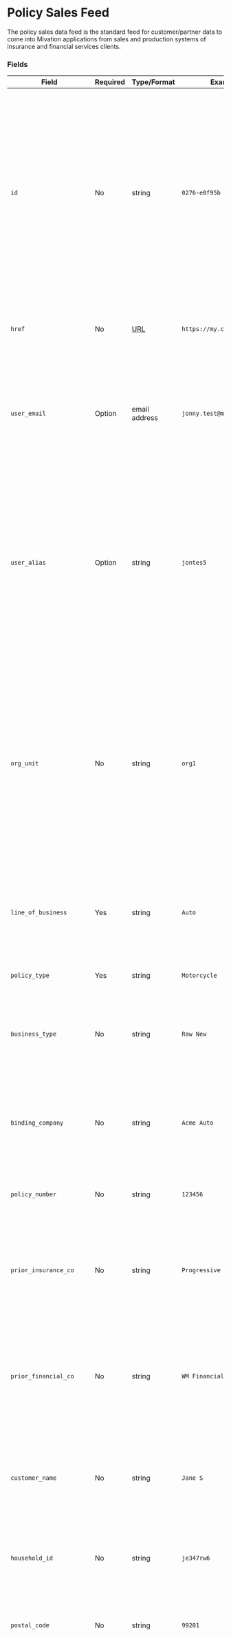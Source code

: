 # Policy Sales Feed

The policy sales data feed is the standard feed for customer/partner data to come into Mivation applications from sales and production systems of insurance and financial services clients.

### Fields
| Field | Required | Type/Format | Example(s) | Description|
|-------|----------|-------------|---------|------------|
| `id` | No | string | `0276-e0f95b` | A unique record identifier for this transaction in the source system of record. Any string, up to 255 chars in length, is valid.  This value, if provided, is expected to be unique, per source. Subsequent records received from the same source with the same "id" will be treated as updates.|
| `href` | No | [URL](https://en.wikipedia.org/wiki/URL) | `https://my.crm.net/02784e36` | A url that the user can use for accessing the associated record in the source system.|
| `user_email` | Option | email address | `jonny.test@mivation.com` | The email address to identify the user that completed the sale.  One of either `use_email` or `user_alias`, but not both, must be provided.| 
| `user_alias` | Option | string | `jontes5` | The internal "alias" or "username" used by the organization or source system to identify the user that completed the sale.  The alias must be pre-registered with Mivation via "user-registry" transmission. *One of either `use_email` or `user_alias`, but not both, must be provided.|
| `org_unit` | No | string | `org1` | This field is used by larger organizations to direct this sale to a specific workgroup or sub-account within the organization hierarchy. If not supplied, the system will attempt to determine this by user membership (via alias or email). If supplied, the value needs to match your organization configuration. |
| `line_of_business` | Yes | string | `Auto` | The line of business for product of the policy or account sale.  This value should match what is defined int the application. |
| `policy_type` | Yes | string | `Motorcycle` | The sub-type of the product under the line-of-business |
| `business_type` | No | string | `Raw New` | Maps to the business types defined in the application for differentiating sales.  Highly recommended, but not required. |
| `binding_company` | No | string | `Acme Auto` | The backing company that the policy or account is bound under.  Required if multiple binding companies are available for the LoB. |
| `policy_number` | No | string | `123456` | The policy or account number resulting form the sale |
| `prior_insurance_co` | No | string | `Progressive` | For insurance sales, The company that the customer was insured by prior to the sale.  Matches to the Insurance companies list in the application. |
| `prior_financial_co` | No | string | `WM Financial` | For financial sales, The company that the customer was invested with to the sale.  Matches to the Financial companies list in the application. |
| `customer_name` | No | string | `Jane S` | This field can be used to annotate the customer for the policy or account.  This should ideally contain non-PII data such as a partial name. |
| `household_id` | No | string | `je347rw6` | An internal household identifier for the customer, useful for reporting, if available. |
| `postal_code` | No | string | `99201` | The customer's postal code. Useful for marketing analysis reporting, if available. |
| `marketing_source` | No | string | `Internet Lead` | The general source of the opportunity. Useful for marketing analysis reporting, if available. |
| `marketing_sub_source` | No | string | `NetQuote` | The detailed source of the opportunity. Useful for marketing analysis reporting, if available. |
| `quoted_date` | No | date | `2020-08-24` | The date the policy or sale was quoted. |
| `written_date` | Yes* | date | `2020-08-30` | The date the policy or sale was written or the app was submitted. |
| `issued_date` | Yes* | date | `2020-09-02` | The date the policy or sale was issued or made effective. |
| `chargeback_date` | No | date | `2020-09-22` | A date that the policy was canceled and charged-back. |
| `expire_date` | No | date | `2021-09-01` | The date the policy will expire as of this term. |
| `origin_date` | No | date | `2020-08-24` | The date the policy was originated. |
| `statement_date` | No | date | `2022-12-31` | If this update comes from the processing of an agency commission statement, this should be the statement date, usually the first or last day of a month. |
| `term_type` | No | string | `Annual` | The term of the policy for premium purposes.  Default is "Annual" if not specified. |
| `term_premium` | No | decimal | `625.30` | The premium per-term of the policy. |
| `annual_premium` | No | decimal | `1234.50` | The annualized premium for the policy.  If not supplied will be automatically calculated from the `term_type` and `term_premium`. |
| `commissionable_premium` | No | decimal | `1100.15` | The amount of the premium that is commission eligible if some of the premium is not.  Usually only used in independent brokered insurance sales. |
| `agent_commission` | No | decimal | `215.70` | The amount of commission payable to the agent for the sale. |
| `quoted_term_premium` | No | decimal | `615.00` | The originally quoted term premium if differs from the issued term premium.  Useful for reporting. |
| `finance_charge` | No | decimal | `20.00` | A finance charge that may apply to certain financial product (loan) sales.  |
| `brokerage_fee` | No | decimal | `50.00` | A brokerage fee that may apply to some types of brokered financial or insurance products. |
| `adjustment_type` | No | string | `Rate Change` | Maps to the adjustment types defined in the application for differentiating premium and/or commission adjustments. |
| `source_system` | No | string | `Guidewire` | Identifies the source system of record for this new or updated policy sale transaction. |
| `item_count` | No | integer | `1` | The number of items on the sale.  Usually used to denote multi-vehicle auto policy sales. |
| `opportunity_name` | No | string | `Jane's new car` | The name of the opportunity fro a back-end CRM.  useful for reporting. |
| `notes` | No | string | `Something profound` | Up to 100 chars of note on the policy or sale |
|-|-|-|-|-|
| `void` | No | boolean | `false` | Used in combination with `id` to void or delete a previously sent sale.  When `void` is `true`, `id` is required and all other values are ignored.|

### Example

```yaml
{
  "format": "policy-sale",
  "payload": [
    {
      "id": "12345w4q2",
      "href": "https://my.crm.net/12345w4q2",
      "org_unit": "01A2B3",
      "user_email": "john@mycompany.com",
      "line_of_business": "Auto",
      "policy_type": "Motorcycle",
      "business_type": "Raw New",
      "binding_company": "Acme Auto",
      "policy_number": "12345",
      "customer_name": "John Doe",
      "written_date": "2021-08-30",
      "issued_date": "2021-09-03",
      "term_type": "Semi-Annual",
      "term_premium": 625.40,
      "item_count": 1
    }, {
      "id": "3543hhy4",
      "void": true
    }
  ]
}
```


 
